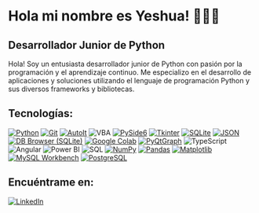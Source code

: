 # Hola mi nombre es Yeshua! 👨🏻‍💻 
## Desarrollador Junior de Python

Hola! Soy un entusiasta desarrollador junior de Python con pasión por la programación y el aprendizaje continuo. Me especializo en el desarrollo de aplicaciones y soluciones utilizando el lenguaje de programación Python y sus diversos frameworks y bibliotecas.

## Tecnologías:
[![Python](https://img.shields.io/badge/Python-ffffff?style=for-the-badge&logo=python&logoColor=3776AB)]()
[![Git](https://img.shields.io/badge/Git-ffffff?style=for-the-badge&logo=git&logoColor=F05032)]()
[![AutoIt](https://img.shields.io/badge/AutoIt-ffffff?style=for-the-badge&logo=autoit&logoColor=3776AB)]()
![VBA](https://img.shields.io/badge/VBA-ffffff?style=for-the-badge&logo=microsoft-excel&logoColor=217346)
[![PySide6](https://img.shields.io/badge/PySide6-ffffff?style=for-the-badge&logo=qt&logoColor=41CD52)](https://wiki.qt.io/Qt_for_Python)
[![Tkinter](https://img.shields.io/badge/Tkinter-ffffff?style=for-the-badge&logo=tkinter&logoColor=FFD700)]()
[![SQLite](https://img.shields.io/badge/SQLite-ffffff?style=for-the-badge&logo=sqlite&logoColor=003B57)]()
[![JSON](https://img.shields.io/badge/JSON-ffffff?style=for-the-badge&logo=json&logoColor=000000)](https://www.json.org/)
[![DB Browser (SQLite)](https://img.shields.io/badge/DB_Browser_(SQLite)-ffffff?style=for-the-badge&logo=sqlite&logoColor=003B57)](https://github.com/sqlitebrowser/sqlitebrowser)
[![Google Colab](https://img.shields.io/badge/Google_Colab-ffffff?style=for-the-badge&logo=google-colab&logoColor=F9AB00)](https://colab.research.google.com/)
[![PyQtGraph](https://img.shields.io/badge/PyQtGraph-ffffff?style=for-the-badge&logo=python&logoColor=3776AB)](http://www.pyqtgraph.org/)
![TypeScript](https://img.shields.io/badge/TypeScript-ffffff?style=for-the-badge&logo=typescript&logoColor=3178C6)
![Angular](https://img.shields.io/badge/Angular-ffffff?style=for-the-badge&logo=angular&logoColor=DD0031)
![Power BI](https://img.shields.io/badge/Power_BI-ffffff?style=for-the-badge&logo=power-bi&logoColor=F2C811)
![SQL](https://img.shields.io/badge/SQL-ffffff?style=for-the-badge&logo=sql&logoColor=003366)
[![NumPy](https://img.shields.io/badge/NumPy-ffffff?style=for-the-badge&logo=numpy&logoColor=013243)](https://numpy.org/)
[![Pandas](https://img.shields.io/badge/Pandas-ffffff?style=for-the-badge&logo=pandas&logoColor=150458)](https://pandas.pydata.org/)
[![Matplotlib](https://img.shields.io/badge/Matplotlib-ffffff?style=for-the-badge&logo=python&logoColor=3776AB)](https://matplotlib.org/)
[![MySQL Workbench](https://img.shields.io/badge/MySQL_Workbench-ffffff?style=for-the-badge&logo=mysql&logoColor=00758F)]()
[![PostgreSQL](https://img.shields.io/badge/PostgreSQL-ffffff?style=for-the-badge&logo=postgresql&logoColor=336791)]()




## Encuéntrame en:

[![LinkedIn](https://img.shields.io/badge/LinkedIn-Yeshua_Sanchez-0077B5?style=for-the-badge&logo=linkedin&logoColor=white&labelColor=101010)](https://www.linkedin.com/in/yeshua-s-4294a4229/)






<!--
**YeshuaContacto/YeshuaContacto** is a ✨ _special_ ✨ repository because its `README.md` (this file) appears on your GitHub profile.

Here are some ideas to get you started:

- 🔭 I’m currently working on ...
- 🌱 I’m currently learning ...
- 👯 I’m looking to collaborate on ...
- 🤔 I’m looking for help with ...
- 💬 Ask me about ...
- 📫 How to reach me: ...
- 😄 Pronouns: ...
- ⚡ Fun fact: ...
-->
